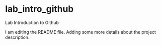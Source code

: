 # lab_intro_github
Lab Introduction to Github

I am editing the README file. Adding some more details about the project description.

